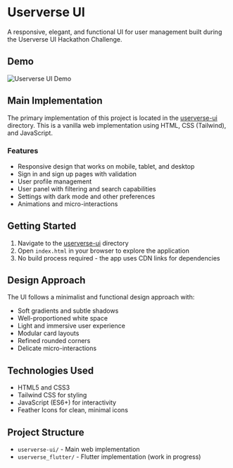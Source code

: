 # Userverse UI

A responsive, elegant, and functional UI for user management built during the Userverse UI Hackathon Challenge.

## Demo

![Userverse UI Demo](userverse-ui/assets/demo2.gif)

## Main Implementation

The primary implementation of this project is located in the [userverse-ui](userverse-ui/) directory. This is a vanilla web implementation using HTML, CSS (Tailwind), and JavaScript.

### Features

- Responsive design that works on mobile, tablet, and desktop
- Sign in and sign up pages with validation
- User profile management
- User panel with filtering and search capabilities
- Settings with dark mode and other preferences
- Animations and micro-interactions

## Getting Started

1. Navigate to the [userverse-ui](userverse-ui/) directory
2. Open `index.html` in your browser to explore the application
3. No build process required - the app uses CDN links for dependencies

## Design Approach

The UI follows a minimalist and functional design approach with:
- Soft gradients and subtle shadows
- Well-proportioned white space
- Light and immersive user experience
- Modular card layouts
- Refined rounded corners
- Delicate micro-interactions

## Technologies Used

- HTML5 and CSS3
- Tailwind CSS for styling
- JavaScript (ES6+) for interactivity
- Feather Icons for clean, minimal icons

## Project Structure

- `userverse-ui/` - Main web implementation
- `userverse_flutter/` - Flutter implementation (work in progress) 